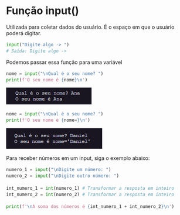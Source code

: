 # Função input()
Utilizada para coletar dados do usuário. É o espaço em que o usuário poderá digitar.

```python
input("Digite algo -> ")
# Saída: Digite algo ->
```

Podemos passar essa função para uma variável

```python
nome = input("\nQual é o seu nome? ")
print(f'O seu nome é {nome}\n')
```

![alt text](https://github.com/BruCamps/Curso_Python_Udemy/blob/main/Images/image.png)


```python
nome = input("\nQual é o seu nome? ")
print(f'O seu nome é {nome=}\n')
```

![alt text](https://github.com/BruCamps/Curso_Python_Udemy/blob/main/Images/image-1.png)

Para receber números em um input, siga o exemplo abaixo:

```python
numero_1 = input("\nDigite um número: ")
numero_2 = input("\nDigite outro número: ")

int_numero_1 = int(numero_1) # Transformar a resposta em inteiro
int_numero_2 = int(numero_2) # Transformar a resposta em inteiro

print(f'\nA soma dos números é {int_numero_1 + int_numero_2}\n')
```
